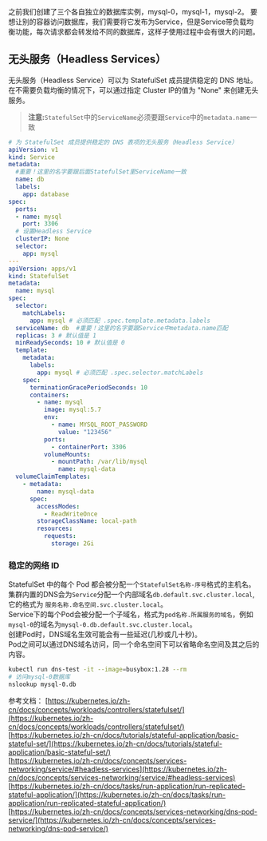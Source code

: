 之前我们创建了三个各自独立的数据库实例，mysql-0，mysql-1，mysql-2。
要想让别的容器访问数据库，我们需要将它发布为Service，但是Service带负载均衡功能，每次请求都会转发给不同的数据库，这样子使用过程中会有很大的问题。

## 无头服务（Headless Services）

无头服务（Headless Service）可以为 StatefulSet 成员提供稳定的 DNS 地址。
在不需要负载均衡的情况下，可以通过指定 Cluster IP的值为 "None" 来创建无头服务。

> **注意:**`StatefulSet`中的`ServiceName`必须要跟`Service`中的`metadata.name`一致

```yaml
# 为 StatefulSet 成员提供稳定的 DNS 表项的无头服务（Headless Service）
apiVersion: v1
kind: Service
metadata:
  #重要！这里的名字要跟后面StatefulSet里ServiceName一致
  name: db
  labels:
    app: database
spec:
  ports:
  - name: mysql
    port: 3306
  # 设置Headless Service
  clusterIP: None
  selector:
    app: mysql
---
apiVersion: apps/v1
kind: StatefulSet
metadata:
  name: mysql
spec:
  selector:
    matchLabels:
      app: mysql # 必须匹配 .spec.template.metadata.labels
  serviceName: db  #重要！这里的名字要跟Service中metadata.name匹配
  replicas: 3 # 默认值是 1
  minReadySeconds: 10 # 默认值是 0
  template:
    metadata:
      labels:
        app: mysql # 必须匹配 .spec.selector.matchLabels
    spec:
      terminationGracePeriodSeconds: 10
      containers:
        - name: mysql
          image: mysql:5.7
          env:
            - name: MYSQL_ROOT_PASSWORD
              value: "123456"
          ports:
            - containerPort: 3306
          volumeMounts:
            - mountPath: /var/lib/mysql
              name: mysql-data
  volumeClaimTemplates:
    - metadata:
        name: mysql-data
      spec:
        accessModes:
          - ReadWriteOnce
        storageClassName: local-path
        resources:
          requests:
            storage: 2Gi
```

### 稳定的网络 ID

StatefulSet 中的每个 Pod 都会被分配一个`StatefulSet名称-序号`格式的主机名。<br/>
集群内置的DNS会为`Service`分配一个内部域名`db.default.svc.cluster.local`,它的格式为 `服务名称.命名空间.svc.cluster.local`。<br/>
Service下的每个Pod会被分配一个子域名，格式为`pod名称.所属服务的域名`，例如`mysql-0`的域名为`mysql-0.db.default.svc.cluster.local`。<br/>
创建Pod时，DNS域名生效可能会有一些延迟(几秒或几十秒)。<br/>
Pod之间可以通过DNS域名访问，同一个命名空间下可以省略命名空间及其之后的内容。

```bash
kubectl run dns-test -it --image=busybox:1.28 --rm
# 访问mysql-0数据库
nslookup mysql-0.db
```

参考文档：
[https://kubernetes.io/zh-cn/docs/concepts/workloads/controllers/statefulset/](https://kubernetes.io/zh-cn/docs/concepts/workloads/controllers/statefulset/)<br/>
[https://kubernetes.io/zh-cn/docs/tutorials/stateful-application/basic-stateful-set/](https://kubernetes.io/zh-cn/docs/tutorials/stateful-application/basic-stateful-set/)<br/>
[https://kubernetes.io/zh-cn/docs/concepts/services-networking/service/#headless-services](https://kubernetes.io/zh-cn/docs/concepts/services-networking/service/#headless-services)<br/>
[https://kubernetes.io/zh-cn/docs/tasks/run-application/run-replicated-stateful-application/](https://kubernetes.io/zh-cn/docs/tasks/run-application/run-replicated-stateful-application/)<br/>
[https://kubernetes.io/zh-cn/docs/concepts/services-networking/dns-pod-service/](https://kubernetes.io/zh-cn/docs/concepts/services-networking/dns-pod-service/)

